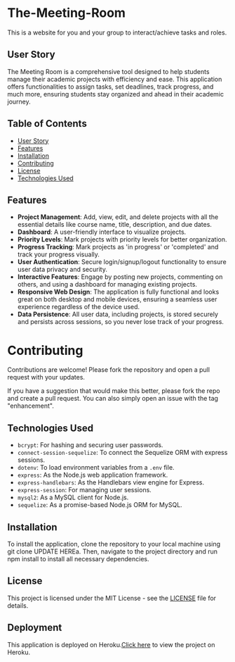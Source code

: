# The-Meeting-Room
This is a website for you and your group to interact/achieve tasks and roles.

## User Story 
The Meeting Room is a comprehensive tool designed to help students manage their academic projects with efficiency and ease. This application offers functionalities to assign tasks, set deadlines, track progress, and much more, ensuring students stay organized and ahead in their academic journey.

## Table of Contents

- [User Story](#user-story)
- [Features](#features)
- [Installation](#installation)
- [Contributing](#contributing)
- [License](#license)
- [Technologies Used](#technologies-used)


## Features

- **Project Management**: Add, view, edit, and delete projects with all the essential details like course name, title, description, and due dates.
- **Dashboard**: A user-friendly interface to visualize projects.
- **Priority Levels**: Mark projects with priority levels for better organization.
- **Progress Tracking**: Mark projects as 'in progress' or 'completed' and track your progress visually.
- **User Authentication**: Secure login/signup/logout functionality to ensure user data privacy and security.
- **Interactive Features**: Engage by posting new projects, commenting on others, and using a dashboard for managing existing projects.
- **Responsive Web Design**: The application is fully functional and looks great on both desktop and mobile devices, ensuring a seamless user experience regardless of the device used.
- **Data Persistence**: All user data, including projects, is stored securely and persists across sessions, so you never lose track of your progress.


# Contributing

Contributions are welcome! Please fork the repository and open a pull request with your updates.

If you have a suggestion that would make this better, please fork the repo and create a pull request. You can also simply open an issue with the tag "enhancement".



## Technologies Used

- `bcrypt`: For hashing and securing user passwords.
- `connect-session-sequelize`: To connect the Sequelize ORM with express sessions.
- `dotenv`: To load environment variables from a `.env` file.
- `express`: As the Node.js web application framework.
- `express-handlebars`: As the Handlebars view engine for Express.
- `express-session`: For managing user sessions.
- `mysql2`: As a MySQL client for Node.js.
- `sequelize`: As a promise-based Node.js ORM for MySQL.

## Installation

To install the application, clone the repository to your local machine using git clone UPDATE HEREa. Then, navigate to the project directory and run npm install to install all necessary dependencies.


## License

This project is licensed under the MIT License - see the [LICENSE](LICENSE) file for details.

## Deployment

This application is deployed on Heroku.[Click here](https://student-project-organizer-f32e9a6cf079.herokuapp.com/) to view the project on Heroku.

